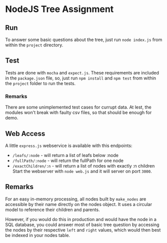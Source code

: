 # NodeJS Tree Assignment

## Run
To answer some basic questions about the tree, just run 
`node index.js`
from within the `project` directory.

## Test
Tests are done with `mocha` and `expect.js`. These requirements are included in the `package.json` file,
so, just run `npm install` and `npm test` from within the `project` folder to run the tests.

### Remarks
There are some unimplemented test cases for currupt data. At lest, the modules won't break with faulty csv files,
so that should be enough for demo.

## Web Access
A little `express.js` webservice is available with this endpoints:
 - `/leafs/:node` - will return a list of leafs below :node
 - `/fullPath/:node` - will return the fullPath for one node
 - `/exactChildren/:n` - will return a list of nodes with exactly :n children
Start the webserver with `node web.js` and it will server on port `3000`.

## Remarks
For an easy in-memory processing, all nodes built by `make_nodes` are accessible by their name directly on
the nodes object. It uses a circular model to reference their children and parents.

However, if you would do this in production and would have the node in a SQL database, you could answer most of
basic tree question by accessing the nodes by their respective `left` and `right` values, which would then best
be indexed in your nodes table.